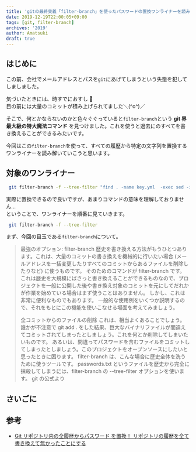 ```yaml
---
title: 'gitの最終奥義「filter-branch」を使ったパスワードの置換ワンライナーを読み解く'
date: 2019-12-19T22:00:05+09:00
tags: [git, filter-branch]
archives: '2019'
author: Amatsuki
draft: true
---
```


## はじめに

この前、会社でメールアドレスとパスを`git`にあげてしまうという失態を犯してしましました。

気づいたときには、時すでにおすし 🍣  
目の前には大量のコミットが積み上げられてました＼(^o^)／

そこで、何とかならないのかと色々ぐぐっていると`filter-branch`という **git 界最大級の特大魔法コマンド** を見つけました。これを使うと過去にのすべてを書き換えることができるみたいです。

今回はこの`filter-branch`を使って、すべての履歴から特定の文字列を置換するワンライナーを読み解いていこうと思います。

## 対象のワンライナー

```bash
 git filter-branch -f --tree-filter "find . -name key.yml  -exec sed -i -e 's/PasswordPassword1234/hoge/g' {} \;"  --prune-empty -- --all
```

実際に置換できるので良いですが、あまりコマンドの意味を理解しておりません…  
ということで、ワンライナーを順番に見ていきます。

```bash
 git filter-branch -f --tree-filter
```

まず、今回の目玉である`filter-branch`について。

> 最強のオプション: filter-branch
> 歴史を書き換える方法がもうひとつあります。これは、大量のコミットの書き換えを機械的に行いたい場合 (メールアドレスを一括変更したりすべてのコミットからあるファイルを削除したりなど) に使うものです。 そのためのコマンドが filter-branch です。これは歴史を大規模にばさっと書き換えることができるものなので、プロジェクトを一般に公開した後や書き換え対象のコミットを元にしてだれかが作業を始めている場合はまず使うことはありません。 しかし、これは非常に便利なものでもあります。 一般的な使用例をいくつか説明するので、それをもとにこの機能を使いこなせる場面を考えてみましょう。
>
> 全コミットからのファイルの削除
> これは、相当よくあることでしょう。 誰かが不注意で git add . をした結果、巨大なバイナリファイルが間違えてコミットされてしまったとしましょう。これを何とか削除してしまいたいものです。 あるいは、間違ってパスワードを含むファイルをコミットしてしまったとしましょう。このプロジェクトをオープンソースにしたいと思ったときに困ります。 filter-branch は、こんな場合に歴史全体を洗うために使うツールです。 passwords.txt というファイルを歴史から完全に抹殺してしまうには、filter-branch の --tree-filter オプションを使います。
> git の公式より

## さいごに

## 参考

- [Git リポジトリ内の全履歴からパスワード を置換！ リポジトリの履歴を全て書き換えて無かったことにする](https://qiita.com/yamasaki-masahide/items/7ea28b2b682b6664ba45)

